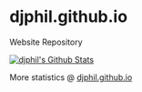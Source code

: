 # djphil.github.io
Website Repository

[![djphil's Github Stats](https://github-readme-stats.vercel.app/api?username=djphil&show_icons=true)](https://github.com/djphil/djphil.github.io)

More statistics @ <a href="https://djphil.github.io">djphil.github.io</a>